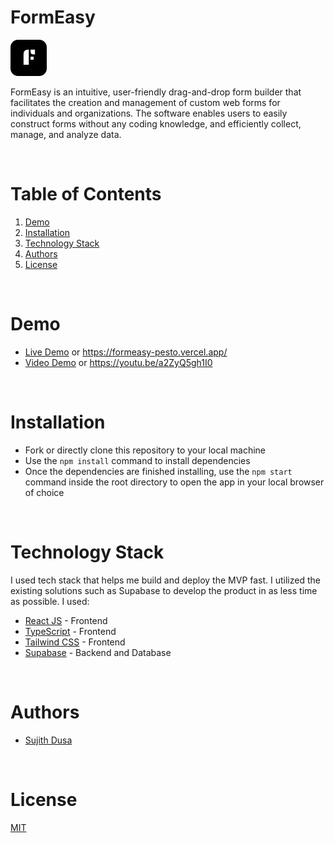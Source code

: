 # FormEasy

![FormEasy Logo](./public/Logo.svg)

FormEasy is an intuitive, user-friendly drag-and-drop form builder that facilitates the creation and
management of custom web forms for individuals and organizations. The software enables users to
easily construct forms without any coding knowledge, and efficiently collect, manage, and analyze data.

<br/>

# Table of Contents

1. [Demo](#demo)
2. [Installation](#installation)
3. [Technology Stack](#technology-stack)
4. [Authors](#authors)
5. [License](#license)

<br/>

# Demo

- [Live Demo](https://formeasy-pesto.vercel.app/) or https://formeasy-pesto.vercel.app/
- [Video Demo](https://youtu.be/a2ZyQ5gh1I0) or https://youtu.be/a2ZyQ5gh1I0

<br/>

# Installation

- Fork or directly clone this repository to your local machine
- Use the `npm install` command to install dependencies
- Once the dependencies are finished installing, use the `npm start` command inside the root directory to open the app in your local browser of choice

<br/>

# Technology Stack

I used tech stack that helps me build and deploy the MVP fast. I utilized the existing solutions such as Supabase to develop the product in as less time as possible. I used:

- [React JS](https://react.dev/) - Frontend
- [TypeScript](https://www.typescriptlang.org/) - Frontend
- [Tailwind CSS](https://tailwindcss.com/) - Frontend
- [Supabase](https://supabase.com/) - Backend and Database

<br/>

# Authors

- [Sujith Dusa](https://github.com/sujith8897)

<br/>

# License

[MIT](https://opensource.org/licenses/MIT)
